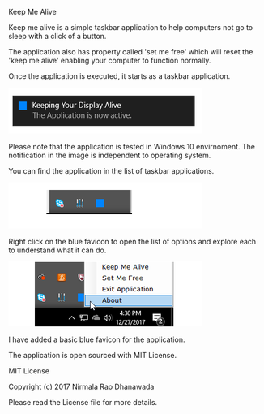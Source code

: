 Keep Me Alive

Keep me alive is a simple taskbar application to help computers not go to sleep with a click of a button.

The application also has property called 'set me free' which will reset the 'keep me alive' enabling your computer to function normally.

Once the application is executed, it starts as a taskbar application.

![notification](https://raw.githubusercontent.com/thedhanawada/Keep-Me-Alive/master/image/notification.png)

Please note that the application is tested in Windows 10 envirnoment. The notification in the image is independent to operating system.

You can find the application in the list of taskbar applications.

![app in taskbar](https://raw.githubusercontent.com/thedhanawada/Keep-Me-Alive/master/image/taskbar.png)

Right click on the blue favicon to open the list of options and explore each to understand what it can do.

![operations](https://raw.githubusercontent.com/thedhanawada/Keep-Me-Alive/master/image/operations.png)

I have added a basic blue favicon for the application.

The application is open sourced with MIT License.

MIT License

Copyright (c) 2017 Nirmala Rao Dhanawada

Please read the License file for more details.

